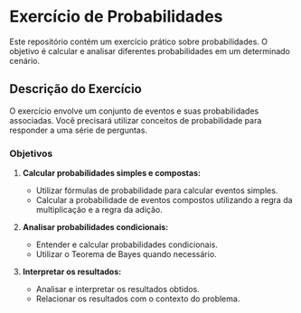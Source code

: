 # Exercício de Probabilidades

Este repositório contém um exercício prático sobre probabilidades. O objetivo é calcular e analisar diferentes probabilidades em um determinado cenário.

## Descrição do Exercício

O exercício envolve um conjunto de eventos e suas probabilidades associadas. Você precisará utilizar conceitos de probabilidade para responder a uma série de perguntas.

### Objetivos

1. **Calcular probabilidades simples e compostas:**
   - Utilizar fórmulas de probabilidade para calcular eventos simples.
   - Calcular a probabilidade de eventos compostos utilizando a regra da multiplicação e a regra da adição.

2. **Analisar probabilidades condicionais:**
   - Entender e calcular probabilidades condicionais.
   - Utilizar o Teorema de Bayes quando necessário.

3. **Interpretar os resultados:**
   - Analisar e interpretar os resultados obtidos.
   - Relacionar os resultados com o contexto do problema.


